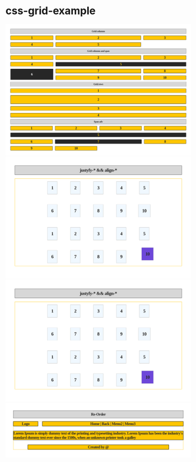 # css-grid-example
![alignment](https://github.com/dmarczydlo/css-grid-example/blob/master/screens/--sample.png)
![alignment](https://github.com/dmarczydlo/css-grid-example/blob/master/screens/--alignment.png)
![alignment](https://github.com/dmarczydlo/css-grid-example/blob/master/screens/--alignment.png)
![alignment](https://github.com/dmarczydlo/css-grid-example/blob/master/screens/--order.png)
